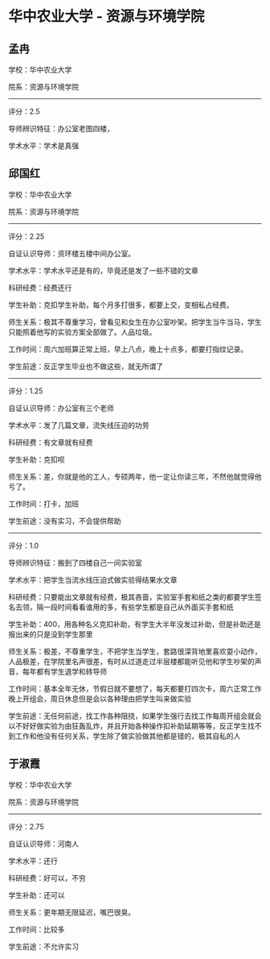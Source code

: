 # 华中农业大学 - 资源与环境学院

## 孟冉

学校：华中农业大学

院系：资源与环境学院

* * *

评分：2.5

导师辨识特征：办公室老图四楼，

学术水平：学术是真强

## 邱国红

学校：华中农业大学

院系：资源与环境学院

* * *

评分：2.25

自证认识导师：资环楼五楼中间办公室。

学术水平：学术水平还是有的，毕竟还是发了一些不错的文章

科研经费：经费还行

学生补助：克扣学生补助，每个月多打很多，都要上交，变相私占经费。

师生关系：极其不尊重学习，曾看见和女生在办公室吵架。把学生当牛当马，学生只能照着他写的实验方案全部做了。人品垃圾。

工作时间：周六加班算正常上班，早上八点，晚上十点多，都要打指纹记录。

学生前途：反正学生毕业也不做这些，就无所谓了

* * *

评分：1.25

自证认识导师：办公室有三个老师

学术水平：发了几篇文章，流失线压迫的功劳

科研经费：有文章就有经费

学生补助：克扣呗

师生关系：差，你就是他的工人，专硕两年，他一定让你读三年，不然他就觉得他亏了。

工作时间：打卡，加班

学生前途：没有实习，不会提供帮助

* * *

评分：1.0

导师辨识特征：搬到了四楼自己一间实验室

学术水平：把学生当流水线压迫式做实验得结果水文章

科研经费：只要能出文章就有经费，极其吝啬，实验室手套和纸之类的都要学生签名去领，隔一段时间看看谁用的多，有些学生都是自己从外面买手套和纸

学生补助：400，用各种名义克扣补助，有学生大半年没发过补助，但是补助还是报出来的只是没到学生那里

师生关系：极差，不尊重学生，不把学生当学生，套路很深背地里喜欢耍小动作，人品极差，在学院里名声很差，有时从过道走过半层楼都能听见他和学生吵架的声音，每年都有学生退学和转导师

工作时间：基本全年无休，节假日就不要想了，每天都要打四次卡，周六正常工作晚上开组会，周日休息但是会以各种理由把学生叫来做实验

学生前途：无任何前途，找工作各种阻挠，如果学生强行去找工作每周开组会就会以不好好做实验为由狂轰乱炸，并且开始各种操作扣补助延期等等，反正学生找不到工作和他没有任何关系，学生除了做实验做其他都是错的，极其自私的人

## 于淑霞

学校：华中农业大学

院系：资源与环境学院

* * *

评分：2.75

自证认识导师：河南人

学术水平：还行

科研经费：好可以，不穷

学生补助：还可以

师生关系：更年期无限延迟，嘴巴很臭。

工作时间：比较多

学生前途：不允许实习